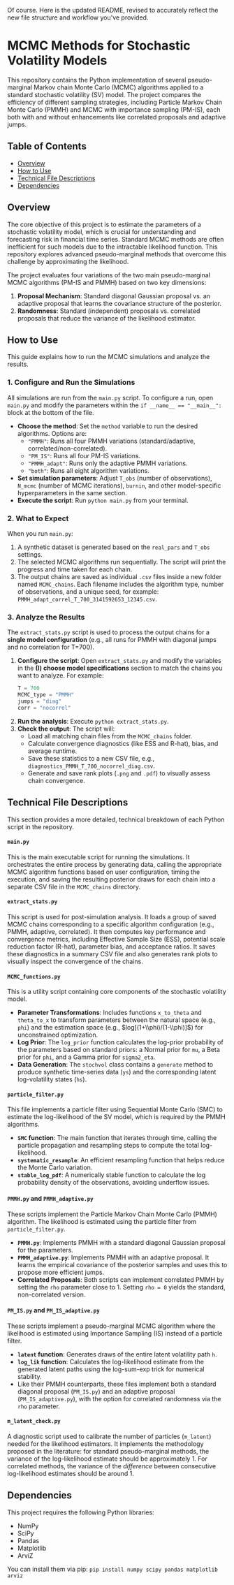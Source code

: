 Of course. Here is the updated README, revised to accurately reflect the new file structure and workflow you've provided.

# MCMC Methods for Stochastic Volatility Models

This repository contains the Python implementation of several pseudo-marginal Markov chain Monte Carlo (MCMC) algorithms applied to a standard stochastic volatility (SV) model. The project compares the efficiency of different sampling strategies, including Particle Markov Chain Monte Carlo (PMMH) and MCMC with importance sampling (PM-IS), each both with and without enhancements like correlated proposals and adaptive jumps.

## Table of Contents

  * [Overview](https://www.google.com/search?q=%23-overview)
  * [How to Use](https://www.google.com/search?q=%23-how-to-use)
  * [Technical File Descriptions](https://www.google.com/search?q=%23-technical-file-descriptions)
  * [Dependencies](https://www.google.com/search?q=%23-dependencies)

## Overview

The core objective of this project is to estimate the parameters of a stochastic volatility model, which is crucial for understanding and forecasting risk in financial time series. Standard MCMC methods are often inefficient for such models due to the intractable likelihood function. This repository explores advanced pseudo-marginal methods that overcome this challenge by approximating the likelihood.

The project evaluates four variations of the two main pseudo-marginal MCMC algorithms (PM-IS and PMMH) based on two key dimensions:

1.  **Proposal Mechanism**: Standard diagonal Gaussian proposal vs. an adaptive proposal that learns the covariance structure of the posterior.
2.  **Randomness**: Standard (independent) proposals vs. correlated proposals that reduce the variance of the likelihood estimator.

## How to Use

This guide explains how to run the MCMC simulations and analyze the results.

### 1\. Configure and Run the Simulations

All simulations are run from the `main.py` script. To configure a run, open `main.py` and modify the parameters within the `if __name__ == "__main__":` block at the bottom of the file.

  * **Choose the method**: Set the `method` variable to run the desired algorithms. Options are:
      * `"PMMH"`: Runs all four PMMH variations (standard/adaptive, correlated/non-correlated).
      * `"PM_IS"`: Runs all four PM-IS variations.
      * `"PMMH_adapt"`: Runs only the adaptive PMMH variations.
      * `"both"`: Runs all eight algorithm variations.
  * **Set simulation parameters**: Adjust `T_obs` (number of observations), `N_mcmc` (number of MCMC iterations), `burnin`, and other model-specific hyperparameters in the same section.
  * **Execute the script**: Run `python main.py` from your terminal.

### 2\. What to Expect

When you run `main.py`:

1.  A synthetic dataset is generated based on the `real_pars` and `T_obs` settings.
2.  The selected MCMC algorithms run sequentially. The script will print the progress and time taken for each chain.
3.  The output chains are saved as individual `.csv` files inside a new folder named `MCMC_chains`. Each filename includes the algorithm type, number of observations, and a unique seed, for example: `PMMH_adapt_correl_T_700_3141592653_12345.csv`.

### 3\. Analyze the Results

The `extract_stats.py` script is used to process the output chains for a **single model configuration** (e.g., all runs for PMMH with diagonal jumps and no correlation for T=700).

1.  **Configure the script**: Open `extract_stats.py` and modify the variables in the **(I) choose model specifications** section to match the chains you want to analyze. For example:
    ```python
    T = 700
    MCMC_type = "PMMH"
    jumps = "diag"
    corr = "nocorrel"
    ```
2.  **Run the analysis**: Execute `python extract_stats.py`.
3.  **Check the output**: The script will:
      * Load all matching chain files from the `MCMC_chains` folder.
      * Calculate convergence diagnostics (like ESS and R-hat), bias, and average runtime.
      * Save these statistics to a new CSV file, e.g., `diagnostics_PMMH_T_700_nocorrel_diag.csv`.
      * Generate and save rank plots (`.png` and `.pdf`) to visually assess chain convergence.

## Technical File Descriptions

This section provides a more detailed, technical breakdown of each Python script in the repository.

#### `main.py`

This is the main executable script for running the simulations. It orchestrates the entire process by generating data, calling the appropriate MCMC algorithm functions based on user configuration, timing the execution, and saving the resulting posterior draws for each chain into a separate CSV file in the `MCMC_chains` directory.

#### `extract_stats.py`

This script is used for post-simulation analysis. It loads a group of saved MCMC chains corresponding to a specific algorithm configuration (e.g., PMMH, adaptive, correlated). It then computes key performance and convergence metrics, including Effective Sample Size (ESS), potential scale reduction factor (R-hat), parameter bias, and acceptance ratios. It saves these diagnostics in a summary CSV file and also generates rank plots to visually inspect the convergence of the chains.

#### `MCMC_functions.py`

This is a utility script containing core components of the stochastic volatility model.

  * **Parameter Transformations**: Includes functions `x_to_theta` and `theta_to_x` to transform parameters between the natural space (e.g., `phi`) and the estimation space (e.g., $log[(1+\\phi)/(1-\\phi)]$) for unconstrained optimization.
  * **Log Prior**: The `log_prior` function calculates the log-prior probability of the parameters based on standard priors: a Normal prior for `mu`, a Beta prior for `phi`, and a Gamma prior for `sigma2_eta`.
  * **Data Generation**: The `stochvol` class contains a `generate` method to produce synthetic time-series data (`ys`) and the corresponding latent log-volatility states (`hs`).

#### `particle_filter.py`

This file implements a particle filter using Sequential Monte Carlo (SMC) to estimate the log-likelihood of the SV model, which is required by the PMMH algorithms.

  * **`SMC` function**: The main function that iterates through time, calling the particle propagation and resampling steps to compute the total log-likelihood.
  * **`systematic_resample`**: An efficient resampling function that helps reduce the Monte Carlo variation.
  * **`stable_log_pdf`**: A numerically stable function to calculate the log probability density of the observations, avoiding underflow issues.

#### `PMMH.py` and `PMMH_adaptive.py`

These scripts implement the Particle Markov Chain Monte Carlo (PMMH) algorithm. The likelihood is estimated using the particle filter from `particle_filter.py`.

  * **`PMMH.py`**: Implements PMMH with a standard diagonal Gaussian proposal for the parameters.
  * **`PMMH_adaptive.py`**: Implements PMMH with an adaptive proposal. It learns the empirical covariance of the posterior samples and uses this to propose more efficient jumps.
  * **Correlated Proposals**: Both scripts can implement correlated PMMH by setting the `rho` parameter close to 1. Setting `rho = 0` yields the standard, non-correlated version.

#### `PM_IS.py` and `PM_IS_adaptive.py`

These scripts implement a pseudo-marginal MCMC algorithm where the likelihood is estimated using Importance Sampling (IS) instead of a particle filter.

  * **`latent` function**: Generates draws of the entire latent volatility path `h`.
  * **`log_lik` function**: Calculates the log-likelihood estimate from the generated latent paths using the log-sum-exp trick for numerical stability.
  * Like their PMMH counterparts, these files implement both a standard diagonal proposal (`PM_IS.py`) and an adaptive proposal (`PM_IS_adaptive.py`), with the option for correlated randomness via the `rho` parameter.

#### `m_latent_check.py`

A diagnostic script used to calibrate the number of particles (`m_latent`) needed for the likelihood estimators. It implements the methodology proposed in the literature: for standard pseudo-marginal methods, the variance of the log-likelihood estimate should be approximately 1. For correlated methods, the variance of the *difference* between consecutive log-likelihood estimates should be around 1.

## Dependencies

This project requires the following Python libraries:

  * NumPy
  * SciPy
  * Pandas
  * Matplotlib
  * ArviZ

You can install them via pip:
`pip install numpy scipy pandas matplotlib arviz`